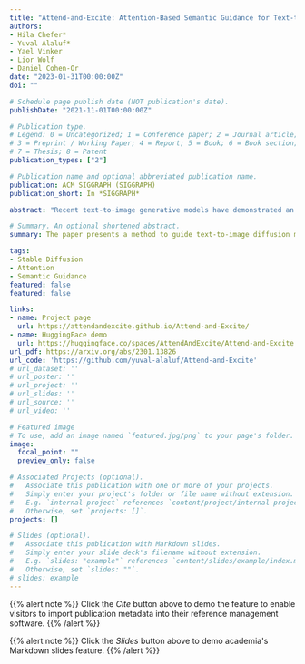 ```yaml
---
title: "Attend-and-Excite: Attention-Based Semantic Guidance for Text-to-Image Diffusion Models"
authors:
- Hila Chefer*
- Yuval Alaluf*
- Yael Vinker
- Lior Wolf
- Daniel Cohen-Or 
date: "2023-01-31T00:00:00Z"
doi: ""

# Schedule page publish date (NOT publication's date).
publishDate: "2021-11-01T00:00:00Z"

# Publication type.
# Legend: 0 = Uncategorized; 1 = Conference paper; 2 = Journal article;
# 3 = Preprint / Working Paper; 4 = Report; 5 = Book; 6 = Book section;
# 7 = Thesis; 8 = Patent
publication_types: ["2"]

# Publication name and optional abbreviated publication name.
publication: ACM SIGGRAPH (SIGGRAPH)
publication_short: In *SIGGRAPH*

abstract: "Recent text-to-image generative models have demonstrated an unparalleled ability to generate diverse and creative imagery guided by a target text prompt. While revolutionary, current state-of-the-art diffusion models may still fail in generating images that fully convey the semantics in the given text prompt. We analyze the publicly available Stable Diffusion model and assess the existence of catastrophic neglect, where the model fails to generate one or more of the subjects from the input prompt. Moreover, we find that in some cases the model also fails to correctly bind attributes (e.g., colors) to their corresponding subjects. To help mitigate these failure cases, we introduce the concept of Generative Semantic Nursing (GSN), where we seek to intervene in the generative process on the fly during inference time to improve the faithfulness of the generated images. Using an attention-based formulation of GSN, dubbed Attend-and-Excite, we guide the model to refine the cross-attention units to attend to all subject tokens in the text prompt and strengthen - or excite - their activations, encouraging the model to generate all subjects described in the text prompt. We compare our approach to alternative approaches and demonstrate that it conveys the desired concepts more faithfully across a range of text prompts."

# Summary. An optional shortened abstract.
summary: The paper presents a method to guide text-to-image diffusion models to generate all subjects in the input prompt, to mitigate subject neglect. This is achieved by defining an intuitive loss over the cross-attention maps during inference without any additional data or fine-tuning.

tags:
- Stable Diffusion
- Attention
- Semantic Guidance
featured: false
featured: false

links:
- name: Project page
  url: https://attendandexcite.github.io/Attend-and-Excite/
- name: HuggingFace demo
  url: https://huggingface.co/spaces/AttendAndExcite/Attend-and-Excite
url_pdf: https://arxiv.org/abs/2301.13826
url_code: 'https://github.com/yuval-alaluf/Attend-and-Excite'
# url_dataset: ''
# url_poster: ''
# url_project: ''
# url_slides: ''
# url_source: ''
# url_video: ''

# Featured image
# To use, add an image named `featured.jpg/png` to your page's folder. 
image:
  focal_point: ""
  preview_only: false

# Associated Projects (optional).
#   Associate this publication with one or more of your projects.
#   Simply enter your project's folder or file name without extension.
#   E.g. `internal-project` references `content/project/internal-project/index.md`.
#   Otherwise, set `projects: []`.
projects: []

# Slides (optional).
#   Associate this publication with Markdown slides.
#   Simply enter your slide deck's filename without extension.
#   E.g. `slides: "example"` references `content/slides/example/index.md`.
#   Otherwise, set `slides: ""`.
# slides: example
---
```


{{% alert note %}}
Click the *Cite* button above to demo the feature to enable visitors to import publication metadata into their reference management software.
{{% /alert %}}

{{% alert note %}}
Click the *Slides* button above to demo academia's Markdown slides feature.
{{% /alert %}}
